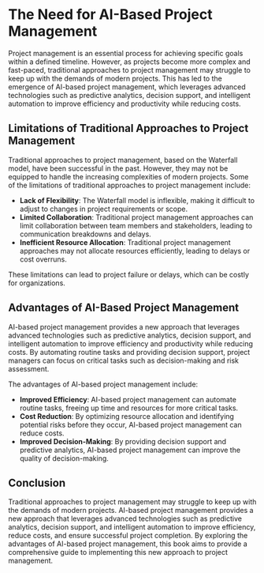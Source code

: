 The Need for AI-Based Project Management
===============================================================

Project management is an essential process for achieving specific goals within a defined timeline. However, as projects become more complex and fast-paced, traditional approaches to project management may struggle to keep up with the demands of modern projects. This has led to the emergence of AI-based project management, which leverages advanced technologies such as predictive analytics, decision support, and intelligent automation to improve efficiency and productivity while reducing costs.

Limitations of Traditional Approaches to Project Management
-----------------------------------------------------------

Traditional approaches to project management, based on the Waterfall model, have been successful in the past. However, they may not be equipped to handle the increasing complexities of modern projects. Some of the limitations of traditional approaches to project management include:

* **Lack of Flexibility**: The Waterfall model is inflexible, making it difficult to adjust to changes in project requirements or scope.
* **Limited Collaboration**: Traditional project management approaches can limit collaboration between team members and stakeholders, leading to communication breakdowns and delays.
* **Inefficient Resource Allocation**: Traditional project management approaches may not allocate resources efficiently, leading to delays or cost overruns.

These limitations can lead to project failure or delays, which can be costly for organizations.

Advantages of AI-Based Project Management
-----------------------------------------

AI-based project management provides a new approach that leverages advanced technologies such as predictive analytics, decision support, and intelligent automation to improve efficiency and productivity while reducing costs. By automating routine tasks and providing decision support, project managers can focus on critical tasks such as decision-making and risk assessment.

The advantages of AI-based project management include:

* **Improved Efficiency**: AI-based project management can automate routine tasks, freeing up time and resources for more critical tasks.
* **Cost Reduction**: By optimizing resource allocation and identifying potential risks before they occur, AI-based project management can reduce costs.
* **Improved Decision-Making**: By providing decision support and predictive analytics, AI-based project management can improve the quality of decision-making.

Conclusion
----------

Traditional approaches to project management may struggle to keep up with the demands of modern projects. AI-based project management provides a new approach that leverages advanced technologies such as predictive analytics, decision support, and intelligent automation to improve efficiency, reduce costs, and ensure successful project completion. By exploring the advantages of AI-based project management, this book aims to provide a comprehensive guide to implementing this new approach to project management.


